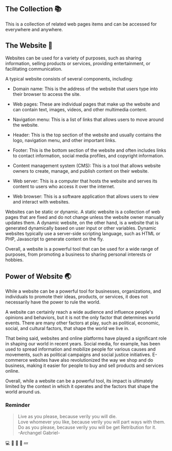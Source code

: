 ## The Collection :books:
This is a collection of related web pages items and can be accessed for everywhere and anywhere. 

## The Website :art:
Websites can be used for a variety of purposes, such as sharing information, selling products or services, providing entertainment, or facilitating communication.

A typical website consists of several components, including:

- Domain name: This is the address of the website that users type into their browser to access the site.

- Web pages: These are individual pages that make up the website and can contain text, images, videos, and other multimedia content.

- Navigation menu: This is a list of links that allows users to move around the website.

- Header: This is the top section of the website and usually contains the logo, navigation menu, and other important links.

- Footer: This is the bottom section of the website and often includes links to contact information, social media profiles, and copyright information.

- Content management system (CMS): This is a tool that allows website owners to create, manage, and publish content on their website.

- Web server: This is a computer that hosts the website and serves its content to users who access it over the internet.

- Web browser: This is a software application that allows users to view and interact with websites.

Websites can be static or dynamic. A static website is a collection of web pages that are fixed and do not change unless the website owner manually updates them. A dynamic website, on the other hand, is a website that is generated dynamically based on user input or other variables. Dynamic websites typically use a server-side scripting language, such as HTML or PHP, Javascript to generate content on the fly.

Overall, a website is a powerful tool that can be used for a wide range of purposes, from promoting a business to sharing personal interests or hobbies.

## Power of Website :earth_asia:
While a website can be a powerful tool for businesses, organizations, and individuals to promote their ideas, products, or services, it does not necessarily have the power to rule the world.

A website can certainly reach a wide audience and influence people's opinions and behaviors, but it is not the only factor that determines world events. There are many other factors at play, such as political, economic, social, and cultural factors, that shape the world we live in.

That being said, websites and online platforms have played a significant role in shaping our world in recent years. Social media, for example, has been used to spread information and mobilize people for various causes and movements, such as political campaigns and social justice initiatives. E-commerce websites have also revolutionized the way we shop and do business, making it easier for people to buy and sell products and services online.

Overall, while a website can be a powerful tool, its impact is ultimately limited by the context in which it operates and the factors that shape the world around us.

### Reminder
> Live as you please, because verily you will die. </br>
> Love whomever you like, because verily you will part ways with them. </br>
> Do as you please, because verily you will be get Retribution for it. </br>
> -Archangel Gabriel-

:computer: :floppy_disk: :memo: :dizzy: :zzz: